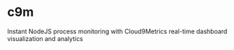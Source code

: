 # c9m

Instant NodeJS process monitoring with Cloud9Metrics real-time dashboard visualization and analytics
